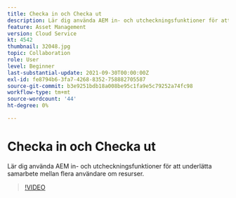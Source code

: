 ```yaml
---
title: Checka in och Checka ut
description: Lär dig använda AEM in- och utcheckningsfunktioner för att underlätta samarbete mellan flera användare om resurser.
feature: Asset Management
version: Cloud Service
kt: 4542
thumbnail: 32048.jpg
topic: Collaboration
role: User
level: Beginner
last-substantial-update: 2021-09-30T00:00:00Z
exl-id: fe8794b6-3fa7-4268-8352-758882705587
source-git-commit: b3e9251bdb18a008be95c1fa9e5c79252a74fc98
workflow-type: tm+mt
source-wordcount: '44'
ht-degree: 0%

---
```


# Checka in och Checka ut

Lär dig använda AEM in- och utcheckningsfunktioner för att underlätta samarbete mellan flera användare om resurser.

>[!VIDEO](https://video.tv.adobe.com/v/32048?quality=12&learn=on)
